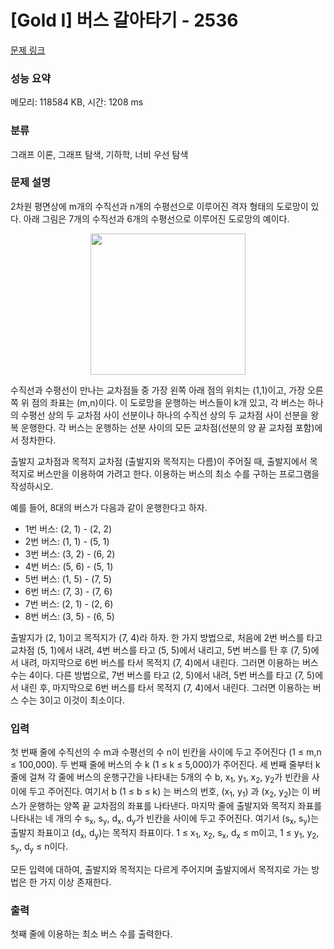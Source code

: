 # [Gold I] 버스 갈아타기 - 2536 

[문제 링크](https://www.acmicpc.net/problem/2536) 

### 성능 요약

메모리: 118584 KB, 시간: 1208 ms

### 분류

그래프 이론, 그래프 탐색, 기하학, 너비 우선 탐색

### 문제 설명

<p>2차원 평면상에 m개의 수직선과 n개의 수평선으로 이루어진 격자 형태의 도로망이 있다. 아래 그림은 7개의 수직선과 6개의 수평선으로 이루어진 도로망의 예이다.  </p>

<p style="text-align: center;"><img alt="" src="https://upload.acmicpc.net/85ad3211-f20a-45cc-bd94-91ed20bf5eff/-/preview/" style="width: 248px; height: 226px;"></p>

<p>수직선과 수평선이 만나는 교차점들 중 가장 왼쪽 아래 점의 위치는 (1,1)이고, 가장 오른쪽 위 점의 좌표는 (m,n)이다. 이 도로망을 운행하는 버스들이 k개 있고, 각  버스는 하나의 수평선 상의 두 교차점 사이 선분이나 하나의 수직선 상의 두 교차점 사이 선분을 왕복 운행한다. 각 버스는 운행하는 선분 사이의 모든 교차점(선분의 양 끝 교차점 포함)에서 정차한다. </p>

<p>출발지 교차점과 목적지 교차점 (출발지와 목적지는 다름)이 주어질 때, 출발지에서 목적지로 버스만을 이용하여 가려고 한다. 이용하는 버스의 최소 수를 구하는 프로그램을 작성하시오.  </p>

<p>예를 들어,  8대의 버스가 다음과 같이 운행한다고 하자.</p>

<ul>
	<li>1번 버스: (2, 1) - (2, 2)</li>
	<li>2번 버스: (1, 1) - (5, 1)</li>
	<li>3번 버스: (3, 2) - (6, 2)</li>
	<li>4번 버스: (5, 6) - (5, 1)</li>
	<li>5번 버스: (1, 5) - (7, 5)</li>
	<li>6번 버스: (7, 3) - (7, 6)  </li>
	<li>7번 버스: (2, 1) - (2, 6) </li>
	<li>8번 버스: (3, 5) - (6, 5)</li>
</ul>

<p>출발지가 (2, 1)이고 목적지가 (7, 4)라 하자. 한 가지 방법으로, 처음에 2번 버스를 타고 교차점 (5, 1)에서 내려, 4번 버스를 타고 (5, 5)에서 내리고, 5번 버스를 탄 후 (7, 5)에서 내려, 마지막으로 6번 버스를 타서 목적지 (7, 4)에서 내린다. 그러면 이용하는 버스 수는 4이다. 다른 방법으로, 7번 버스를 타고 (2, 5)에서 내려, 5번 버스를 타고 (7, 5)에서 내린 후, 마지막으로 6번 버스를 타서 목적지 (7, 4)에서 내린다. 그러면 이용하는 버스 수는 3이고 이것이 최소이다. </p>

### 입력 

 <p>첫 번째 줄에 수직선의 수 m과 수평선의 수 n이 빈칸을 사이에 두고 주어진다 (1 ≤ m,n ≤ 100,000). 두 번째 줄에 버스의 수 k (1 ≤ k ≤ 5,000)가 주어진다. 세 번째 줄부터 k 줄에 걸쳐 각 줄에 버스의 운행구간을 나타내는 5개의 수 b, x<sub>1</sub>, y<sub>1</sub>, x<sub>2</sub>, y<sub>2</sub>가 빈칸을 사이에 두고 주어진다. 여기서 b (1 ≤ b ≤ k) 는 버스의 번호, (x<sub>1</sub>, y<sub>1</sub>) 과 (x<sub>2</sub>, y<sub>2</sub>)는 이 버스가 운행하는 양쪽 끝 교차점의 좌표를 나타낸다. 마지막 줄에 출발지와 목적지 좌표를 나타내는 네 개의 수 s<sub>x</sub>, s<sub>y</sub>, d<sub>x</sub>, d<sub>y</sub>가 빈칸을 사이에 두고 주어진다. 여기서 (s<sub>x</sub>, s<sub>y</sub>)는 출발지 좌표이고 (d<sub>x</sub>, d<sub>y</sub>)는 목적지 좌표이다. 1 ≤ x<sub>1</sub>, x<sub>2</sub>, s<sub>x</sub>, d<sub>x</sub> ≤ m이고, 1 ≤ y<sub>1</sub>, y<sub>2</sub>, s<sub>y</sub>, d<sub>y</sub> ≤ n이다. </p>

<p>모든 입력에 대하여, 출발지와 목적지는 다르게 주어지며 출발지에서 목적지로 가는 방법은 한 가지 이상 존재한다.</p>

### 출력 

 <p>첫째 줄에 이용하는 최소 버스 수를 출력한다. </p>

